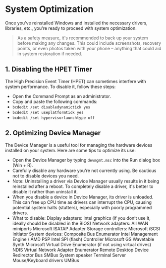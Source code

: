 # System Optimization 
Once you've reinstalled Windows and installed the necessary drivers, libraries, etc., you're ready to proceed with system optimization.
>As a safety measure, it's recommended to back up your system before making any changes. This could include screenshots, recovery points, or even photos taken with your phone – anything that could aid in system restoration if needed.
## 1. Disabling the HPET Timer

The High Precision Event Timer (HPET) can sometimes interfere with system performance. To disable it, follow these steps:

- Open the Command Prompt as an administrator.
- Copy and paste the following commands:
- `bcdedit /set disabledynamictick yes`
- `bcdedit /set useplatformtick yes`
- `bcdedit /set hypervisorlaunchtype off`

## 2. Optimizing Device Manager

The Device Manager is a useful tool for managing the hardware devices installed on your system. Here are some tips to optimize its use:

- Open the Device Manager by typing `devmgmt.msc` into the Run dialog box (Win + R).
- Carefully disable any hardware you're not currently using. Be cautious not to disable devices you need.
- Note: Uninstalling a driver via Device Manager usually results in it being reinstalled after a reboot. To completely disable a driver, it's better to disable it rather than uninstall it.
- When you disable a device in Device Manager, its driver is unloaded. This can free up CPU time as drivers can interrupt the CPU, causing potential system halts (stutters), especially with poorly programmed drivers.
- What to disable:
Display adapters:
Intel graphics (if you don’t use it, ideally should be disabled in the BIOS)
Network adapters:
All WAN miniports
Microsoft ISATAP Adapter
	Storage controllers:
Microsoft iSCSI Initiator
	System devices:
Composite Bus Enumerator
Intel Management Engine / AMD PSP
Intel SPI (flash) Controller
Microsoft GS Wavetable Synth
Microsoft Virtual Drive Enumerator (if not using virtual drives)
NDIS Virtual Network Adapter Enumerator
Remote Desktop Device Redirector Bus
SMBus
System speaker
Terminal Server Mouse/Keyboard drivers
UMBus
